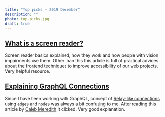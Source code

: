 ```yaml
---
title: "Top picks — 2019 December"
description: ""
photo: top-picks.jpg
draft: true
---
```


## [What is a screen reader?](https://axesslab.com/what-is-a-screen-reader/)

Screen reader basics explained, how they work and how people with vision impairments use them. Other than this this article is full of practical advices about the frontend techniques to improve accessibility of our web projects. Very helpful resource.

## [Explaining GraphQL Connections](https://blog.apollographql.com/explaining-graphql-connections-c48b7c3d6976)

Since I have been working with GraphQL, concept of [Relay-like connections](https://facebook.github.io/relay/graphql/connections.htm) using `edge`s and `node`s was always a bit confusing to me. After reading this article by [Caleb Meredith](https://twitter.com/calebmer) it clicked. Very good explanation.
